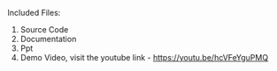 Included Files:
1) Source Code
2) Documentation
3) Ppt
4) Demo Video, visit the youtube link -  https://youtu.be/hcVFeYguPMQ
